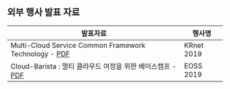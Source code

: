 ## 외부 행사 발표 자료

발표자료 | 행사명
--------------------------------- | ---------------------------------
Multi-Cloud Service Common Framework Technology - [PDF](https://github.com/cloud-barista/docs/blob/master/presentation/[KRnet2019]-Multi-Cloud_Service_Common_Framework_Technology.pdf) | KRnet 2019
Cloud-Barista : 멀티 클라우드 여정을 위한 베이스캠프 - [PDF](https://github.com/cloud-barista/docs/blob/master/presentation/[EOSS-2019]-멀티_클라우드_여정을_위한_베이스캠프.pdf) | EOSS 2019
